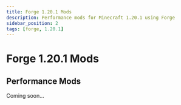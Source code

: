 ```yaml
---
title: Forge 1.20.1 Mods
description: Performance mods for Minecraft 1.20.1 using Forge
sidebar_position: 2
tags: [forge, 1.20.1]
---
```


# Forge 1.20.1 Mods

## Performance Mods

Coming soon... 